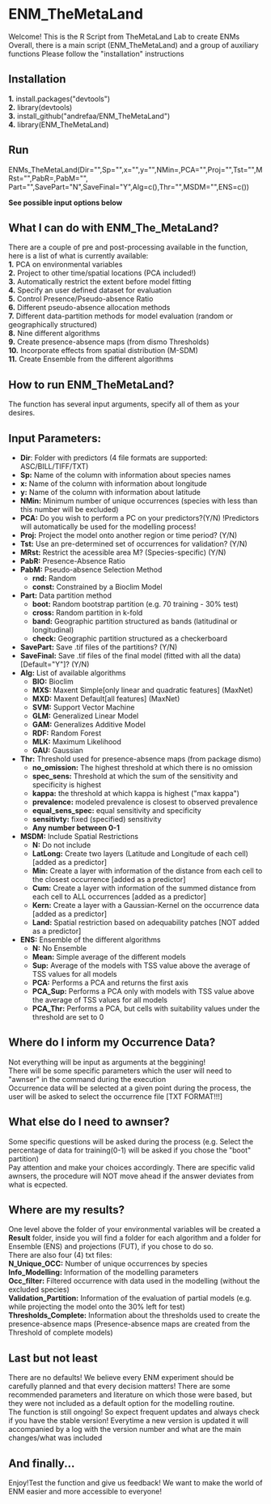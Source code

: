    # ENM_TheMetaLand

Welcome! This is the R Script from TheMetaLand Lab to create ENMs  
Overall, there is a main script (ENM_TheMetaLand) and a group of auxiliary functions
Please follow the "installation" instructions

## Installation
**1.** install.packages("devtools")  
**2.** library(devtools)  
**3.** install_github("andrefaa/ENM_TheMetaLand")  
**4.** library(ENM_TheMetaLand)  

## Run
ENMs_TheMetaLand(Dir="",Sp="",x="",y="",NMin=,PCA="",Proj="",Tst="",MRst="",PabR=,PabM="",
                  Part="",SavePart="N",SaveFinal="Y",Alg=c(),Thr="",MSDM="",ENS=c())

**See possible input options below**

## What I can do with ENM_The_MetaLand?  
There are a couple of pre and post-processing available in the function, here is a list of what is currently available:  
**1.** PCA on environmental variables  
**2.** Project to other time/spatial locations (PCA included!)  
**3.** Automatically restrict the extent before model fitting   
**4.** Specify an user defined dataset for evaluation    
**5.** Control Presence/Pseudo-absence Ratio    
**6.** Different pseudo-absence allocation methods    
**7.** Different data-partition methods for model evaluation (random or geographically structured)  
**8.** Nine different algorithms    
**9.** Create presence-absence maps (from dismo Thresholds)   
**10.** Incorporate effects from spatial distribution (M-SDM)     
**11.** Create Ensemble from the different algorithms  


## How to run ENM_TheMetaLand?  
The function has several input arguments, specify all of them as your desires.  

## Input Parameters:  
* **Dir**: Folder with predictors (4 file formats are supported: ASC/BILL/TIFF/TXT)  
* **Sp:** Name of the column with information about species names  
* **x:** Name of the column with information about longitude  
* **y:** Name of the column with information about latitude  
* **NMin:** Minimum number of unique occurrences (species with less than this number will be excluded)  
* **PCA:** Do you wish to perform a PC on your predictors?(Y/N) !Predictors will automatically be used for the modelling process!  
* **Proj:** Project the model onto another region or time period? (Y/N)  
* **Tst:** Use an pre-determined set of occurrences for validation? (Y/N)
* **MRst:** Restrict the acessible area M? (Species-specific) (Y/N)
* **PabR:** Presence-Absence Ratio  
* **PabM:** Pseudo-absence Selection Method  
  + **rnd:** Random  
  + **const:** Constrained by a Bioclim Model  
* **Part:** Data partition method  
  + **boot:** Random bootstrap partition (e.g. 70 training - 30% test)  
  + **cross:** Random partition in k-fold  
  + **band:** Geographic partition structured as bands (latitudinal or longitudinal)  
  + **check:** Geographic partition structured as a checkerboard
* **SavePart:** Save .tif files of the partitions? (Y/N)
* **SaveFinal:** Save .tif files of the final model (fitted with all the data)[Default="Y"]? (Y/N)
* **Alg:** List of available algorithms  
  + **BIO:** Bioclim  
  + **MXS:** Maxent Simple[only linear and quadratic features] (MaxNet)  
  + **MXD:** Maxent Default[all features] (MaxNet)  
  + **SVM:** Support Vector Machine  
  + **GLM:** Generalized Linear Model  
  + **GAM:** Generalizes Additive Model  
  + **RDF:** Random Forest  
  + **MLK:** Maximum Likelihood  
  + **GAU:** Gaussian   
* **Thr:** Threshold used for presence-absence maps (from package dismo)  
  + **no_omission:** The highest threshold at which there is no omission  
  + **spec_sens:** Threshold at which the sum of the sensitivity and specificity is highest
  + **kappa:** the threshold at which kappa is highest ("max kappa")
  + **prevalence:** modeled prevalence is closest to observed prevalence
  + **equal_sens_spec:** equal sensitivity and specificity
  + **sensitivty:** fixed (specified) sensitivity 
  + **Any number between 0-1**
* **MSDM:** Include Spatial Restrictions  
  + **N:** Do not include  
  + **LatLong:** Create two layers (Latitude and Longitude of each cell) [added as a predictor]  
  + **Min:** Create a layer with information of the distance from each cell to the closest occurrence [added as a predictor]  
  + **Cum:** Create a layer with information of the summed distance from each cell to ALL occurrences [added as a predictor]  
  + **Kern:** Create a layer with a Gaussian-Kernel on the occurrence data [added as a predictor]  
  + **Land:** Spatial restriction based on adequability patches [NOT added as a predictor] 
* **ENS:** Ensemble of the different algorithms  
  + **N:** No Ensemble  
  + **Mean:** Simple average of the different models  
  + **Sup:** Average of the models with TSS value above the average of TSS values for all models  
  + **PCA:** Performs a PCA and returns the first axis  
  + **PCA_Sup:** Performs a PCA only with models with TSS value above the average of TSS values for all models  
  + **PCA_Thr:** Performs a PCA, but cells with suitability values under the threshold are set to 0  
      
## Where do I inform my Occurrence Data?  
Not everything will be input as arguments at the beggining!  
There will be some specific parameters which the user will need to "awnser" in the command during the execution  
Occurrence data will be selected at a given point during the process, the user will be asked to select the occurrence file [TXT FORMAT!!!]  

## What else do I need to awnser?  
Some specific questions will be asked during the process (e.g. Select the percentage of data for training(0-1) will be asked if you chose the "boot" partition)  
Pay attention and make your choices accordingly. There are specific valid awnsers, the procedure will NOT move ahead if the answer deviates from what is ecpected.  

## Where are my results?  
One level above the folder of your environmental variables will be created a **Result** folder, inside you will find a folder for each algorithm and a folder for Ensemble (ENS) and projections (FUT), if you chose to do so.  
There are also four (4) txt files:     
 **N_Unique_OCC:** Number of unique occurrences by species     
 **Info_Modelling:** Information of the modelling parameters       
 **Occ_filter:** Filtered occurrence with data used in the modelling (without the excluded species)        
 **Validation_Partition:** Information of the evaluation of partial models (e.g. while projecting the model onto the 30% left for test)       
 **Thresholds_Complete:** Information about the thresholds used to create the presence-absence maps (Presence-absence maps are created from the Threshold of complete models)    

## Last but not least  
There are no defaults! We believe every ENM experiment should be carefully planned and that every decision matters! There are some recommended parameters and literature on which those were based, but they were not included as a default option for the modelling routine.  
The function is still ongoing! So expect frequent updates and always check if you have the stable version!
Everytime a new version is updated it will accompanied by a log with the version number and what are the main changes/what was included

## And finally...  
Enjoy!Test the function and give us feedback! We want to make the world of ENM easier and more accessible to everyone!
